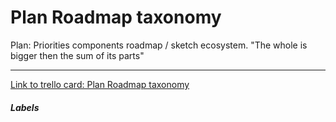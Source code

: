 # Plan Roadmap taxonomy

Plan: Priorities components roadmap / sketch ecosystem. "The whole is bigger then the sum of its parts"

---

[Link to trello card: Plan Roadmap taxonomy](https://trello.com/c/Xvqob9kj)

##### Labels

